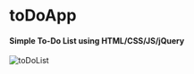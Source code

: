 # toDoApp
#### Simple To-Do List using HTML/CSS/JS/jQuery



![toDoList](https://user-images.githubusercontent.com/23129042/86621661-8ec7b200-bf8c-11ea-8c30-677a451ccd76.gif)
